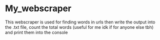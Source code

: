 # My_webscraper
This webscraper is used for finding words in urls then write the output into the .txt file, count the total words (useful for me idk if for anyone else tbh) and
print them into the console
